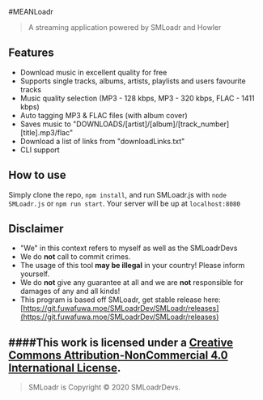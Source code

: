 #MEANLoadr
> A streaming application powered by SMLoadr and Howler

## Features

- Download music in excellent quality for free
- Supports single tracks, albums, artists, playlists and users favourite tracks
- Music quality selection (MP3 - 128 kbps, MP3 - 320 kbps, FLAC - 1411 kbps)
- Auto tagging MP3 & FLAC files (with album cover)
- Saves music to "DOWNLOADS/[artist]/[album]/[track_number] [title].mp3/flac"
- Download a list of links from "downloadLinks.txt"
- CLI support

## How to use

Simply clone the repo, `npm install`, and run SMLoadr.js with `node SMLoadr.js` or `npm run start`.
Your server will be up at `localhost:8080`

## Disclaimer
- "We" in this context refers to myself as well as the SMLoadrDevs
- We do **not** call to commit crimes.
- The usage of this tool **may be illegal** in your country! Please inform yourself.
- We do **not** give any guarantee at all and we are **not** responsible for damages of any and all kinds!
- This program is based off SMLoadr, get stable release here: [https://git.fuwafuwa.moe/SMLoadrDev/SMLoadr/releases](https://git.fuwafuwa.moe/SMLoadrDev/SMLoadr/releases)

####This work is licensed under a [Creative Commons Attribution-NonCommercial 4.0 International License](http://creativecommons.org/licenses/by-nc/4.0/).
---
> SMLoadr is Copyright © 2020 SMLoadrDevs.